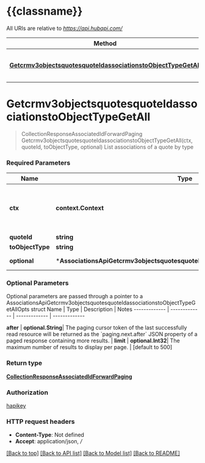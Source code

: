 # {{classname}}

All URIs are relative to *https://api.hubapi.com/*

Method | HTTP request | Description
------------- | ------------- | -------------
[**Getcrmv3objectsquotesquoteIdassociationstoObjectTypeGetAll**](AssociationsApi.md#Getcrmv3objectsquotesquoteIdassociationstoObjectTypeGetAll) | **Get** /crm/v3/objects/quotes/{quoteId}/associations/{toObjectType} | List associations of a quote by type

# **Getcrmv3objectsquotesquoteIdassociationstoObjectTypeGetAll**
> CollectionResponseAssociatedIdForwardPaging Getcrmv3objectsquotesquoteIdassociationstoObjectTypeGetAll(ctx, quoteId, toObjectType, optional)
List associations of a quote by type

### Required Parameters

Name | Type | Description  | Notes
------------- | ------------- | ------------- | -------------
 **ctx** | **context.Context** | context for authentication, logging, cancellation, deadlines, tracing, etc.
  **quoteId** | **string**|  | 
  **toObjectType** | **string**|  | 
 **optional** | ***AssociationsApiGetcrmv3objectsquotesquoteIdassociationstoObjectTypeGetAllOpts** | optional parameters | nil if no parameters

### Optional Parameters
Optional parameters are passed through a pointer to a AssociationsApiGetcrmv3objectsquotesquoteIdassociationstoObjectTypeGetAllOpts struct
Name | Type | Description  | Notes
------------- | ------------- | ------------- | -------------


 **after** | **optional.String**| The paging cursor token of the last successfully read resource will be returned as the &#x60;paging.next.after&#x60; JSON property of a paged response containing more results. | 
 **limit** | **optional.Int32**| The maximum number of results to display per page. | [default to 500]

### Return type

[**CollectionResponseAssociatedIdForwardPaging**](CollectionResponseAssociatedIdForwardPaging.md)

### Authorization

[hapikey](../README.md#hapikey)

### HTTP request headers

 - **Content-Type**: Not defined
 - **Accept**: application/json, */*

[[Back to top]](#) [[Back to API list]](../README.md#documentation-for-api-endpoints) [[Back to Model list]](../README.md#documentation-for-models) [[Back to README]](../README.md)

